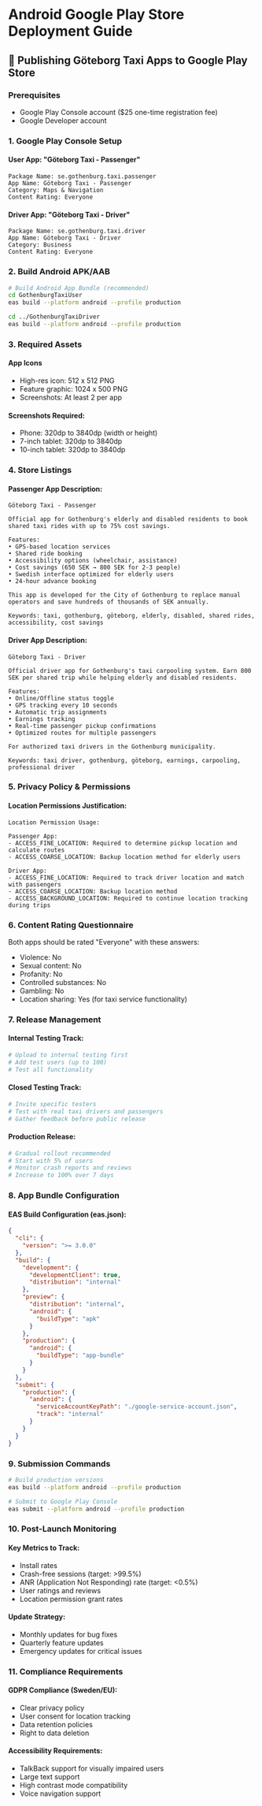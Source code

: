 # Android Google Play Store Deployment Guide

## 🤖 Publishing Göteborg Taxi Apps to Google Play Store

### Prerequisites
- Google Play Console account ($25 one-time registration fee)
- Google Developer account

### 1. Google Play Console Setup

#### User App: "Göteborg Taxi - Passenger"
```
Package Name: se.gothenburg.taxi.passenger
App Name: Göteborg Taxi - Passenger
Category: Maps & Navigation
Content Rating: Everyone
```

#### Driver App: "Göteborg Taxi - Driver"  
```
Package Name: se.gothenburg.taxi.driver
App Name: Göteborg Taxi - Driver
Category: Business
Content Rating: Everyone
```

### 2. Build Android APK/AAB

```bash
# Build Android App Bundle (recommended)
cd GothenburgTaxiUser
eas build --platform android --profile production

cd ../GothenburgTaxiDriver
eas build --platform android --profile production
```

### 3. Required Assets

#### App Icons
- High-res icon: 512 x 512 PNG
- Feature graphic: 1024 x 500 PNG
- Screenshots: At least 2 per app

#### Screenshots Required:
- Phone: 320dp to 3840dp (width or height)
- 7-inch tablet: 320dp to 3840dp
- 10-inch tablet: 320dp to 3840dp

### 4. Store Listings

#### Passenger App Description:
```
Göteborg Taxi - Passenger

Official app for Gothenburg's elderly and disabled residents to book shared taxi rides with up to 75% cost savings.

Features:
• GPS-based location services
• Shared ride booking
• Accessibility options (wheelchair, assistance)
• Cost savings (650 SEK → 800 SEK for 2-3 people)
• Swedish interface optimized for elderly users
• 24-hour advance booking

This app is developed for the City of Gothenburg to replace manual operators and save hundreds of thousands of SEK annually.

Keywords: taxi, gothenburg, göteborg, elderly, disabled, shared rides, accessibility, cost savings
```

#### Driver App Description:
```
Göteborg Taxi - Driver

Official driver app for Gothenburg's taxi carpooling system. Earn 800 SEK per shared trip while helping elderly and disabled residents.

Features:
• Online/Offline status toggle
• GPS tracking every 10 seconds  
• Automatic trip assignments
• Earnings tracking
• Real-time passenger pickup confirmations
• Optimized routes for multiple passengers

For authorized taxi drivers in the Gothenburg municipality.

Keywords: taxi driver, gothenburg, göteborg, earnings, carpooling, professional driver
```

### 5. Privacy Policy & Permissions

#### Location Permissions Justification:
```
Location Permission Usage:

Passenger App:
- ACCESS_FINE_LOCATION: Required to determine pickup location and calculate routes
- ACCESS_COARSE_LOCATION: Backup location method for elderly users

Driver App:  
- ACCESS_FINE_LOCATION: Required to track driver location and match with passengers
- ACCESS_COARSE_LOCATION: Backup location method
- ACCESS_BACKGROUND_LOCATION: Required to continue location tracking during trips
```

### 6. Content Rating Questionnaire

Both apps should be rated "Everyone" with these answers:
- Violence: No
- Sexual content: No  
- Profanity: No
- Controlled substances: No
- Gambling: No
- Location sharing: Yes (for taxi service functionality)

### 7. Release Management

#### Internal Testing Track:
```bash
# Upload to internal testing first
# Add test users (up to 100)
# Test all functionality
```

#### Closed Testing Track:
```bash
# Invite specific testers
# Test with real taxi drivers and passengers
# Gather feedback before public release
```

#### Production Release:
```bash
# Gradual rollout recommended
# Start with 5% of users
# Monitor crash reports and reviews
# Increase to 100% over 7 days
```

### 8. App Bundle Configuration

#### EAS Build Configuration (eas.json):
```json
{
  "cli": {
    "version": ">= 3.0.0"
  },
  "build": {
    "development": {
      "developmentClient": true,
      "distribution": "internal"
    },
    "preview": {
      "distribution": "internal",
      "android": {
        "buildType": "apk"
      }
    },
    "production": {
      "android": {
        "buildType": "app-bundle"
      }
    }
  },
  "submit": {
    "production": {
      "android": {
        "serviceAccountKeyPath": "./google-service-account.json",
        "track": "internal"
      }
    }
  }
}
```

### 9. Submission Commands

```bash
# Build production versions
eas build --platform android --profile production

# Submit to Google Play Console
eas submit --platform android --profile production
```

### 10. Post-Launch Monitoring

#### Key Metrics to Track:
- Install rates
- Crash-free sessions (target: >99.5%)
- ANR (Application Not Responding) rate (target: <0.5%)
- User ratings and reviews
- Location permission grant rates

#### Update Strategy:
- Monthly updates for bug fixes
- Quarterly feature updates
- Emergency updates for critical issues

### 11. Compliance Requirements

#### GDPR Compliance (Sweden/EU):
- Clear privacy policy
- User consent for location tracking
- Data retention policies
- Right to data deletion

#### Accessibility Requirements:
- TalkBack support for visually impaired users
- Large text support
- High contrast mode compatibility
- Voice navigation support
